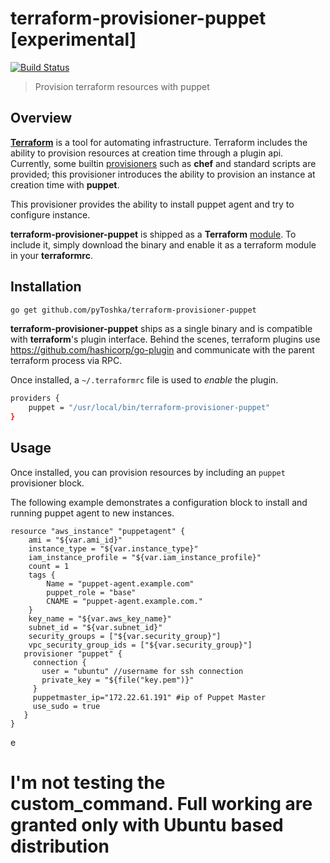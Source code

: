 # terraform-provisioner-puppet [experimental]

[![Build Status](https://travis-ci.org/pyToshka/terraform-provisioner-puppet.svg?branch=master)](https://travis-ci.org/pyToshka/terraform-provisioner-puppet)

> Provision terraform resources with puppet

## Overview

**[Terraform](https://github.com/hashicorp/terraform)** is a tool for automating infrastructure. Terraform includes the ability to provision resources at creation time through a plugin api. Currently, some builtin [provisioners](https://www.terraform.io/docs/provisioners/) such as **chef** and standard scripts are provided; this provisioner introduces the ability to provision an instance at creation time with **puppet**.

This provisioner provides the ability to install puppet agent and try to configure instance.

**terraform-provisioner-puppet** is shipped as a **Terraform** [module](https://www.terraform.io/docs/modules/create.html). To include it, simply download the binary and enable it as a terraform module in your **terraformrc**.

## Installation
```bash
go get github.com/pyToshka/terraform-provisioner-puppet

```
**terraform-provisioner-puppet** ships as a single binary and is compatible with **terraform**'s plugin interface. Behind the scenes, terraform plugins use https://github.com/hashicorp/go-plugin and communicate with the parent terraform process via RPC.

Once installed, a `~/.terraformrc` file is used to _enable_ the plugin.

```bash
providers {
    puppet = "/usr/local/bin/terraform-provisioner-puppet"
}
```

## Usage

Once installed, you can provision resources by including an `puppet` provisioner block.

The following example demonstrates a configuration block to install and running puppet agent to new instances.


```
resource "aws_instance" "puppetagent" {
    ami = "${var.ami_id}"
    instance_type = "${var.instance_type}"
    iam_instance_profile = "${var.iam_instance_profile}"
    count = 1
    tags {
        Name = "puppet-agent.example.com"
        puppet_role = "base"
        CNAME = "puppet-agent.example.com."
    }
    key_name = "${var.aws_key_name}"
    subnet_id = "${var.subnet_id}"
    security_groups = ["${var.security_group}"]
    vpc_security_group_ids = ["${var.security_group}"]
   provisioner "puppet" {
     connection {
       user = "ubuntu" //username for ssh connection
       private_key = "${file("key.pem")}"
     }
     puppetmaster_ip="172.22.61.191" #ip of Puppet Master
     use_sudo = true
   }
}
```

e

I'm not testing the custom_command. Full working are granted only with Ubuntu based distribution
================================================================================================
